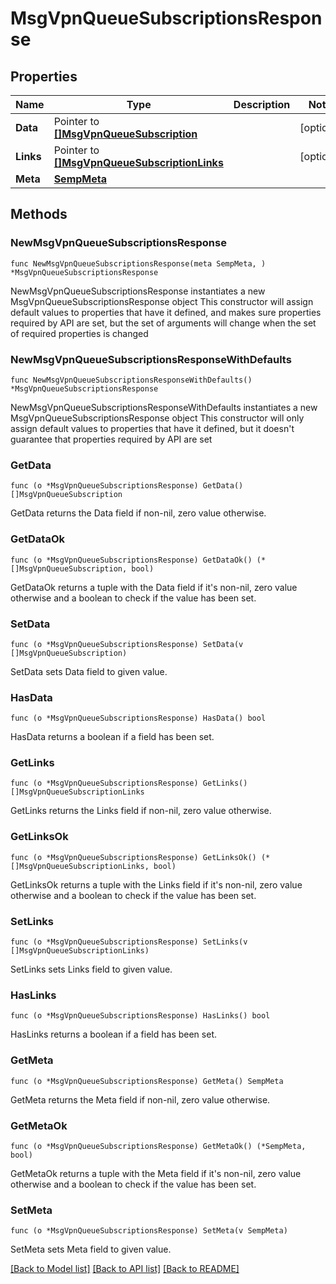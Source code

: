 # MsgVpnQueueSubscriptionsResponse

## Properties

Name | Type | Description | Notes
------------ | ------------- | ------------- | -------------
**Data** | Pointer to [**[]MsgVpnQueueSubscription**](MsgVpnQueueSubscription.md) |  | [optional] 
**Links** | Pointer to [**[]MsgVpnQueueSubscriptionLinks**](MsgVpnQueueSubscriptionLinks.md) |  | [optional] 
**Meta** | [**SempMeta**](SempMeta.md) |  | 

## Methods

### NewMsgVpnQueueSubscriptionsResponse

`func NewMsgVpnQueueSubscriptionsResponse(meta SempMeta, ) *MsgVpnQueueSubscriptionsResponse`

NewMsgVpnQueueSubscriptionsResponse instantiates a new MsgVpnQueueSubscriptionsResponse object
This constructor will assign default values to properties that have it defined,
and makes sure properties required by API are set, but the set of arguments
will change when the set of required properties is changed

### NewMsgVpnQueueSubscriptionsResponseWithDefaults

`func NewMsgVpnQueueSubscriptionsResponseWithDefaults() *MsgVpnQueueSubscriptionsResponse`

NewMsgVpnQueueSubscriptionsResponseWithDefaults instantiates a new MsgVpnQueueSubscriptionsResponse object
This constructor will only assign default values to properties that have it defined,
but it doesn't guarantee that properties required by API are set

### GetData

`func (o *MsgVpnQueueSubscriptionsResponse) GetData() []MsgVpnQueueSubscription`

GetData returns the Data field if non-nil, zero value otherwise.

### GetDataOk

`func (o *MsgVpnQueueSubscriptionsResponse) GetDataOk() (*[]MsgVpnQueueSubscription, bool)`

GetDataOk returns a tuple with the Data field if it's non-nil, zero value otherwise
and a boolean to check if the value has been set.

### SetData

`func (o *MsgVpnQueueSubscriptionsResponse) SetData(v []MsgVpnQueueSubscription)`

SetData sets Data field to given value.

### HasData

`func (o *MsgVpnQueueSubscriptionsResponse) HasData() bool`

HasData returns a boolean if a field has been set.

### GetLinks

`func (o *MsgVpnQueueSubscriptionsResponse) GetLinks() []MsgVpnQueueSubscriptionLinks`

GetLinks returns the Links field if non-nil, zero value otherwise.

### GetLinksOk

`func (o *MsgVpnQueueSubscriptionsResponse) GetLinksOk() (*[]MsgVpnQueueSubscriptionLinks, bool)`

GetLinksOk returns a tuple with the Links field if it's non-nil, zero value otherwise
and a boolean to check if the value has been set.

### SetLinks

`func (o *MsgVpnQueueSubscriptionsResponse) SetLinks(v []MsgVpnQueueSubscriptionLinks)`

SetLinks sets Links field to given value.

### HasLinks

`func (o *MsgVpnQueueSubscriptionsResponse) HasLinks() bool`

HasLinks returns a boolean if a field has been set.

### GetMeta

`func (o *MsgVpnQueueSubscriptionsResponse) GetMeta() SempMeta`

GetMeta returns the Meta field if non-nil, zero value otherwise.

### GetMetaOk

`func (o *MsgVpnQueueSubscriptionsResponse) GetMetaOk() (*SempMeta, bool)`

GetMetaOk returns a tuple with the Meta field if it's non-nil, zero value otherwise
and a boolean to check if the value has been set.

### SetMeta

`func (o *MsgVpnQueueSubscriptionsResponse) SetMeta(v SempMeta)`

SetMeta sets Meta field to given value.



[[Back to Model list]](../README.md#documentation-for-models) [[Back to API list]](../README.md#documentation-for-api-endpoints) [[Back to README]](../README.md)


